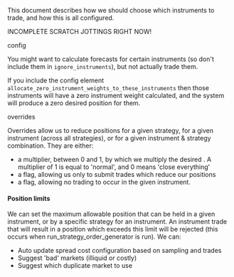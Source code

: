 This document describes how we should choose which instruments to trade, and how this is all configured.

INCOMPLETE SCRATCH JOTTINGS RIGHT NOW!


config



You might want to calculate forecasts for certain instruments (so don't include them in `ignore_instruments`), but not actually trade them.



If you include the config element `allocate_zero_instrument_weights_to_these_instruments` then those instruments will have a zero instrument weight calculated, and the system will produce a zero desired position for them.


overrides

Overrides allow us to reduce positions for a given strategy, for a given instrument (across all strategies), or for a given instrument & strategy combination. They are either:

- a multiplier, between 0 and 1, by which we multiply the desired . A multiplier of 1 is equal to 'normal', and 0 means 'close everything'
- a flag, allowing us only to submit trades which reduce our positions
- a flag, allowing no trading to occur in the given instrument.



#### Position limits

We can set the maximum allowable position that can be held in a given instrument, or by a specific strategy for an instrument. An instrument trade that will result in a position which exceeds this limit will be rejected (this occurs when run_strategy_order_generator is run). We can:


- Auto update spread cost configuration based on sampling and trades
- Suggest 'bad' markets (illiquid or costly)
- Suggest which duplicate market to use

